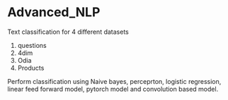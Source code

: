 # Advanced_NLP
Text classification for 4 different datasets

1. questions
2. 4dim
3. Odia
4. Products

Perform classification using Naive bayes, perceprton, logistic regression, linear feed forward model, pytorch model and convolution based model.

